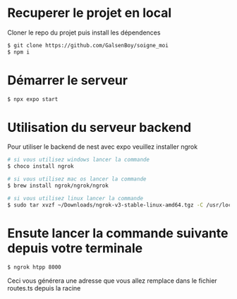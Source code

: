 # Recuperer le projet en local
<p>Cloner le repo du projet puis install les dépendences</p>

```bash
$ git clone https://github.com/GalsenBoy/soigne_moi
$ npm i
```

# Démarrer le serveur

```bash
$ npx expo start
```

# Utilisation du serveur backend
<p>Pour utiliser le backend de nest avec expo veuillez installer ngrok </p>

```bash
# si vous utilisez windows lancer la commande 
$ choco install ngrok

# si vous utilisez mac os lancer la commande 
$ brew install ngrok/ngrok/ngrok

# si vous utilisez linux lancer la commande
$ sudo tar xvzf ~/Downloads/ngrok-v3-stable-linux-amd64.tgz -C /usr/local/bin 
```

# Ensute lancer la commande suivante depuis votre terminale
```bash
$ ngrok htpp 8000
```
<p>Ceci vous générera une adresse que vous allez remplace dans le fichier routes.ts depuis la racine</p>


